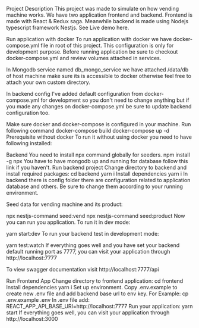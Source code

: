 Project Description
This project was made to simulate on how vending machine works. We have two application frontend and backend. Frontend is made with React & Redux saga. Meanwhile backend is made using Nodejs typescript framework Nestjs. See Live demo here.

Run application with docker
To run application with docker we have docker-compose.yml file in root of this project. This configuration is only for development purpose. Before running application be sure to checkout docker-compose.yml and review volumes attached in services.

In Mongodb service named db_mongo_service we have attached /data/db of host machine make sure its is accessible to docker otherwise feel free to attach your own custom directory.

In backend config I've added default configuration from docker-compose.yml for development so you don't need to change anything but if you made any changes on docker-compose.yml be sure to update backend configuration too.

Make sure docker and docker-compose is configured in your machine.
Run following command
docker-compose build
docker-compose up -d
Prerequisite without docker
To run it without using docker you need to have following installed:

Backend
You need to install npx command globally for seeders.
npm install -g npx
You have to have mongodb up and running for database follow this link if you haven't.
Run backend project
Change directory to backend and install required packages:
cd backend
yarn i
Install dependencies
yarn i
In backend there is config folder there are configuration related to application database and others. Be sure to change them according to your running environment.

Seed data for vending machine and its product:

npx nestjs-command seed:vend
npx nestjs-command seed:product
Now you can run you application. To run it in dev mode:

yarn start:dev
To run your backend test in development mode:

yarn test:watch
If everything goes well and you have set your backend default running port as 7777, you can visit your application through http://localhost:7777

To view swagger documentation visit http://localhost:7777/api

Run Frontend App
Change directory to frontend application:
cd frontend
Install dependencies
yarn i
Set up environment. Copy .env.example to create new .env file and add backend base url to env key. For Example:
cp .env.example .env
In .env file add:
    REACT_APP_API_BASE_URI=http://localhost:7777
Run your application:
yarn start
If everything goes well, you can visit your application through http://localhost:3000